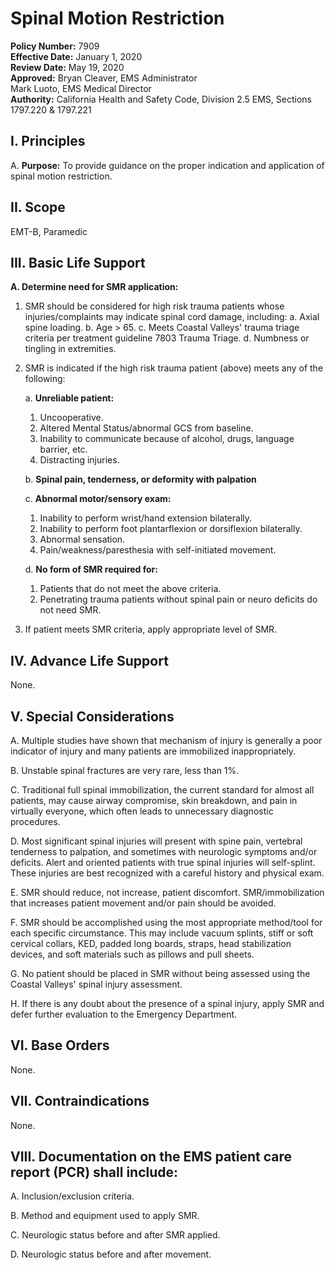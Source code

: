 # Spinal Motion Restriction

**Policy Number:** 7909  
**Effective Date:** January 1, 2020  
**Review Date:** May 19, 2020  
**Approved:** Bryan Cleaver, EMS Administrator  
Mark Luoto, EMS Medical Director  
**Authority:** California Health and Safety Code, Division 2.5 EMS, Sections 1797.220 & 1797.221

## I. Principles

A. **Purpose:** To provide guidance on the proper indication and application of spinal motion restriction.

## II. Scope

EMT-B, Paramedic

## III. Basic Life Support

**A. Determine need for SMR application:**

1. SMR should be considered for high risk trauma patients whose injuries/complaints may indicate spinal cord damage, including:
   a. Axial spine loading.
   b. Age > 65.
   c. Meets Coastal Valleys' trauma triage criteria per treatment guideline 7803 Trauma Triage.
   d. Numbness or tingling in extremities.

2. SMR is indicated if the high risk trauma patient (above) meets any of the following:
   
   a. **Unreliable patient:**
      1) Uncooperative.
      2) Altered Mental Status/abnormal GCS from baseline.
      3) Inability to communicate because of alcohol, drugs, language barrier, etc.
      4) Distracting injuries.
   
   b. **Spinal pain, tenderness, or deformity with palpation**
   
   c. **Abnormal motor/sensory exam:**
      1) Inability to perform wrist/hand extension bilaterally.
      2) Inability to perform foot plantarflexion or dorsiflexion bilaterally.
      3) Abnormal sensation.
      4) Pain/weakness/paresthesia with self-initiated movement.
   
   d. **No form of SMR required for:**
      1) Patients that do not meet the above criteria.
      2) Penetrating trauma patients without spinal pain or neuro deficits do not need SMR.

3. If patient meets SMR criteria, apply appropriate level of SMR.

## IV. Advance Life Support

None.

## V. Special Considerations

A. Multiple studies have shown that mechanism of injury is generally a poor indicator of injury and many patients are immobilized inappropriately.

B. Unstable spinal fractures are very rare, less than 1%.

C. Traditional full spinal immobilization, the current standard for almost all patients, may cause airway compromise, skin breakdown, and pain in virtually everyone, which often leads to unnecessary diagnostic procedures.

D. Most significant spinal injuries will present with spine pain, vertebral tenderness to palpation, and sometimes with neurologic symptoms and/or deficits. Alert and oriented patients with true spinal injuries will self-splint. These injuries are best recognized with a careful history and physical exam.

E. SMR should reduce, not increase, patient discomfort. SMR/immobilization that increases patient movement and/or pain should be avoided.

F. SMR should be accomplished using the most appropriate method/tool for each specific circumstance. This may include vacuum splints, stiff or soft cervical collars, KED, padded long boards, straps, head stabilization devices, and soft materials such as pillows and pull sheets.

G. No patient should be placed in SMR without being assessed using the Coastal Valleys' spinal injury assessment.

H. If there is any doubt about the presence of a spinal injury, apply SMR and defer further evaluation to the Emergency Department.

## VI. Base Orders

None.

## VII. Contraindications

None.

## VIII. Documentation on the EMS patient care report (PCR) shall include:

A. Inclusion/exclusion criteria.

B. Method and equipment used to apply SMR.

C. Neurologic status before and after SMR applied.

D. Neurologic status before and after movement.

